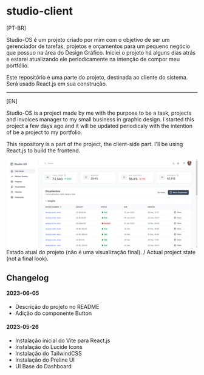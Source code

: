 # studio-client

[PT-BR]

Studio-OS é um projeto criado por mim com o objetivo de ser um gerenciador de tarefas, projetos e orçamentos para um pequeno negócio que possuo na área do Design Gráfico.
Iniciei o projeto há alguns dias atrás e estarei atualizando ele periodicamente na intenção de compor meu portfólio.

Este repositório é uma parte do projeto, destinada ao cliente do sistema. Será usado React.js em sua construção.

---

[EN]

Studio-OS is a project made by me with the purpose to be a task, projects and invoices manager to my small business in graphic design.
I started this project a few days ago and it will be updated periodicaly with the intention of be a project to my portfolio.

This repository is a part of the project, the client-side part. I'll be using React.js to build the frontend.

<img src="thumb.png" alt="">
Estado atual do projeto (não é uma visualização final). / Actual project state (not a final look).

## Changelog

#### 2023-06-05
- Descrição do projeto no README
- Adição do componente Button


#### 2023-05-26
- Instalação inicial do Vite para React.js
- Instalação do Lucide Icons
- Instalação do TailwindCSS
- Instalação do Preline UI
- UI Base do Dashboard